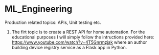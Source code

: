 # ML_Engineering
Production related topics: APIs, Unit testing etc.

1) The firt topic is to create a REST API for home automation. For the educational purposes I will simply follow the intructions provided here: https://www.youtube.com/watch?v=4T5Gnrmzjak
    where an author building device registry service as a Flask app in Python.
